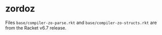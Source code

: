 zordoz
===

Files `base/compiler-zo-parse.rkt` and `base/compiler-zo-structs.rkt` are from
 the Racket v6.7 release.
